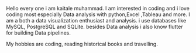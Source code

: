 Hello every one i am kaitale muhammad. 
I am interested in coding and i love coding most especially Data analysis with python,Excel ,Tableau and more.
I am a both a data visualization enthusiast and analysis.
i use databases like MySQL, PostgreSQL and SQLite.
besides Data analysis i also know flutter for building Data pipelines.

My hobbies are coding, reading historical books and travelling. 
